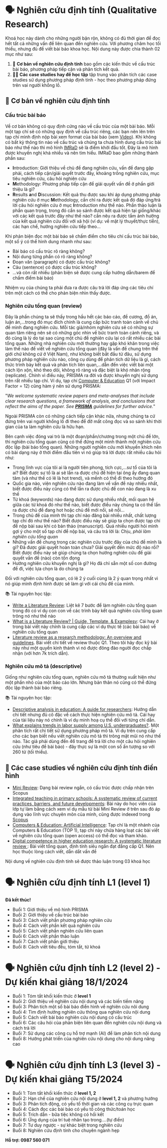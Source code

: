 # 🗣️ Nghiên cứu định tính (Qualitative Research)

Khoá học này dành cho những người bận rộn, không có đủ thời gian để đọc hết tất cả những vấn đề liên quan đến nghiên cứu. Với phương châm học tối thiểu, nhưng đủ để viết bài báo khoa học. Nội dung này được chia thành 02 mục như sau:

1. 🧩 **Cơ bản về nghiên cứu định tính** bao gồm các kiến thức về cấu trúc bài báo, phương pháp tiếp cận và phân tích kết quả.
2. 🧑‍🔬 **Các case studies hay để học tập** tập trung vào phân tích các case studies sử dụng phương pháp định tính - học theo phương pháp đứng trên vai người khổng lồ. 

## 📝 Cơ bản về nghiên cứu định tính

### Cấu trúc bài báo
Về cơ bản không có quy định cứng nào về cấu trúc của một bài báo. Mỗi một tạp chí sẽ có những quy định về cấu trúc riêng, các bạn nên lên trên tạp chí mình định nộp bài xem format của bài báo (xem [Video](https://youtu.be/OVJ2P_el6us)). Khi không có bất kỳ thông tin nào về cấu trúc và chúng ta chưa hình dung cấu trúc bài báo như thế nào thì mô hình [IMRaD](https://en.wikipedia.org/wiki/IMRAD) sẽ là điểm khởi đầu tốt. Đây là mô hình được khuyến nghị khá nhiều và nên tìm hiểu. IMRaD bao gồm những thành phần sau:

- **I**ntroduction: Giới thiệu về chủ đề đang nghiên cứu, vấn đề đang gặp phải, cách tiếp cận/giải quyết trước đây, khoảng trống nghiên cứu, mục tiêu nghiên cứu, câu hỏi nghiên cứu
- **M**ethodology: Phương pháp tiếp cận để giải quyết vấn đề ở phần giới thiệu là gì?
- **R**esults **a**nd **D**iscussion: Kết quả thu được sau khi áp dụng phương pháp nghiên cứu ở mục **M**ethodology, cần chỉ ra được kết quả đó đáp ứng/trả lời câu hỏi nghiên cứu ở mục **I**ntroduction như thế nào. Phần thảo luận là phần quan trọng, trong đó cần so sánh được kết quả hiện tại giống/khác với các kết quả trước đây như thế nào? cần nêu ra được tầm ảnh hưởng của kết quả nghiên cứu đối với xã hội (ví dụ: về mặt lý thuyết/thực tiễn), các hạn chế, hướng nghiên cứu tiếp theo...

Khi phản biện đọc một bài báo sẽ chấm điểm cho tiêu chí cấu trúc bài báo, một số ý có thể hình dung nhanh như sau:

- Bài báo có cấu trúc rõ ràng không? 
- Nội dung từng phần có rõ ràng không?
- Đoạn văn (paragraph) có được cấu trúc không?
- Câu (sentence) có được cấu trúc không?
- ...và còn rất nhiều (phản biện sẽ được cung cấp hướng dẫn/barem để chấm điểm bài báo)

Nhiệm vụ của chúng ta phải đưa ra được câu trả lời đáp ứng các tiêu chí trên một cách có thể cho phản biện nhìn thấy được.


### Nghiên cứu tổng quan (review)
Đây là phần chúng ta sẽ thấy trong hầu hết các báo cáo, đề cương, đồ án, luận án,...trong đó mục đích chính là cung cấp bức tranh toàn cảnh về chủ đề mình đang nghiên cứu. Mỗi tác giả/nhóm nghiên cứu sẽ có những sự quan tâm riêng nên sẽ có những góc nhìn về bức tranh toàn cảnh riêng, và đó cũng là lý do tại sao cùng một chủ đề nghiên cứu lại có rất nhiều các bài tổng quan. Những nhà nghiên cứu mới thường hay gặp khó khăn trong việc làm thế nào để viết về nghiên cứu tổng quan (đây là vấn đề chung trên thế giới chứ không cứ ở Việt Nam), như không biết bắt đầu từ đâu, sử dụng phương pháp nghiên cứu nào, công cụ dùng để phân tích dữ liệu là gì, cách thức trình bày kết quả và phân tích liên quan,...dẫn đến việc viết bài một cách lộn xộn, khó theo dõi, không rõ ràng và đặc biệt là khó nhân rộng (replicate). Chính vì điều này, PRISMA ra đời và được khuyến nghị sử dụng trên rất nhiều tạp chí. Ví dụ, tạp chí [Computer & Education](https://www.sciencedirect.com/journal/computers-and-education) Q1 (với Impact Factor =  12)  cũng hàm ý nên sử dụng PRISMA:

"_We welcome systematic review papers and meta-analyses that include clear research questions, a framework of analysis, and conclusions that reflect the aims of the paper. See [**PRISMA**](http://www.prisma-statement.org/?AspxAutoDetectCookieSupport=1) guidelines for further advice._"

Ngoài PRISMA còn có những cách tiếp cận khác nữa, nhưng chúng ta cứ đứng trên vai người khổng lồ đi theo để đỡ mất công đọc và so sánh khi thời gian của ta làm nghiên cứu là hữu hạn.

Bên cạnh việc đóng vai trò là một đoạn/phần/chương trong một chủ đề lớn, thì nghiên cứu tổng quan cũng có thể đứng một mình thành một nghiên cứu độc lập (bài báo tổng quan). Những người nghiên cứu mới khuyến khích nên có bài dạng này ở thời điểm đầu tiên vì nó giúp trả lời được rất nhiều câu hỏi như:

- Trong lĩnh vực của tôi ai là người tiên phong, tích cực,...sư tổ của tôi là ai? Biết được sư tổ là ai sẽ lần ra được chủ đề hiện tại ông ấy đang quan tâm (và như thế có lẽ là hot trend), và mềnh có thể đi theo hướng đó
- Quốc gia nào, viện nghiên cứu nào đang làm về vấn đề này nhiều nhất, biết được điều này cũng có thể lần ra được chủ đề con nào đang là xu thế
- Từ khoá (keywords) nào đang được sử dụng nhiều nhất, mối quan hệ giữa các từ khoá đó như thế nào, biết được điều này chúng ta có thể lần ra được chủ đề đang hot hoặc chủ đề mới nổi, sẽ nổi...
- Trong chủ đề của mình thì tạp chí nào đăng bài nhiều nhất, chất lượng tạp chí đó như thế nào? Biết được điều này sẽ giúp ta chọn được tạp chí để nộp bài sau khi có bản thảo (manuscript). Quá nhiều người hỏi mình gợi ý cho một số tạp chí để nộp bài, và câu trả lời là: Chịu, _phải làm nghiên cứu tổng quan_
- Những vấn đề chung trong các nghiên cứu trước đây của chủ đề mình là gì? Đã được giải quyết hoàn toàn chưa? Giải quyết đến mức độ nào rồi? Biết được điều này sẽ giúp chúng ta chọn hướng nghiên cứu để giải quyết vấn đề (nào) còn tồn đọng
- Hướng nghiên cứu khuyến nghị là gì? Họ đã chỉ sẵn một số con đường để đi, việc lựa chọn là do chúng ta

Đối với nghiên cứu tổng quan, có lẽ 2 ý cuối cùng là 2 ý quan trọng nhất vì nó giúp mình định hình được sẽ làm gì với cái chủ đề của mình.

📚 Tài nguyên học tập:

- [Write a Literature Review](https://guides.lib.uoguelph.ca/c.php?g=130964&p=5000948): Liệt kê 7 bước để làm nghiên cứu tổng quan trong đó có ví dụ con con về các trình bày kết quả nghiên cứu tổng quan trông nó như thế nào
- [What is a Literature Review? | Guide, Template, & Examplesv](https://www.scribbr.co.uk/thesis-dissertation/literature-review/): Cái hay ở trong bài viết này chính là cung cấp các ví dụ thực tế (các bài báo) về nghiên cứu tổng quan
- [Literature review as a research methodology: An overview and guidelines](https://www.sciencedirect.com/science/article/pii/S0148296319304564). Bài viết chi tiết về review thuộc Q1. Theo tôi hãy đọc kỹ bài này như một quyển kinh thánh vì nó được đông đảo người đọc chấp nhận (với hơn 7k trích dẫn).
  
### Nghiên cứu mô tả (descriptive)
Giống như nghiên cứu tổng quan, nghiên cứu mô tả thường xuất hiện như một phần nhỏ của một báo cáo lớn. Nhưng bản thân nó cũng có thể đứng độc lập thành bài báo riêng.

📚 Tài nguyên học tập:
- [Descriptive analysis in education: A guide for researchers](https://files.eric.ed.gov/fulltext/ED573325.pdf): Hướng dẫn chi tiết nhưng đủ cô đặc về cách thực hiện nghiên cứu mô tả. Cái hay của tài liệu này nó chính là ví dụ minh hoạ cụ thể đối với từng chỉ dẫn.
- [What explains trends in labor supply among U.S. undergraduates?](https://www.nber.org/system/files/working_papers/w17744/w17744.pdf). Một phân tích rất chi tiết sử dụng phương pháp mô tả. Ví dụ trên cung cấp cho các bạn biết nếu viết nghiên cứu mô tả thì trông mặt mũi nó như thế nào. Tác giả phải dùng đến 46 trang để trả lời cho một câu hỏi nghiên cứu (như tiêu đề bài báo) - đây thực sự là một con số ấn tượng so với 260 từ (tối thiểu).
## 🧩 Các case studies về nghiên cứu định tính điển hình

- [Mini Review](https://ijeecs.iaescore.com/index.php/IJEECS/article/view/28127): Dạng bài review ngắn, có cấu trúc được chấp nhận trên Scopus
- [Integrated teaching in primary schools: A systematic review of current practices, barriers, and future developments](https://ijere.iaescore.com/index.php/IJERE/article/view/26087): Bài này do học viên của lớp tự làm bằng cách xem ví dụ mẫu từ bài Mini Review ở trên sau đó áp dụng vào lĩnh vực chuyên môn của mình, cũng được indexed trong [Scopus](https://www.scopus.com/record/display.uri?eid=2-s2.0-85175046142&origin=resultslist&sort=plf-f&cite=2-s2.0-85137644275&src=s&imp=t&sid=9889c5c1207de82605cd6b2e63ab819b&sot=cite&sdt=a&sl=0&relpos=0&citeCnt=0&searchTerm=)
- [Computers & Education: Artificial Intelligence](https://www.sciencedirect.com/journal/computers-and-education-artificial-intelligence): Tạp chí là một nhánh của Computers & Education (TOP 1), tạp chí này chứa hàng loạt các bài viết về nghiên cứu tổng quan (open access) có thể đọc và tham khảo.
- [Digital competence in higher education research: A systematic literature review
](https://www.sciencedirect.com/science/article/pii/S0360131521000890): Bài viết tổng quan, định tính siêu ngắn đạt đẳng cấp Q1. Nên học thuộc lòng cách viết, dẫn dắt vấn đề

Nội dung về nghiên cứu định tính sẽ được thảo luận trong 03 khoá học
# 🗣️ Nghiên cứu định tính L1 (level 1)
**Đã kết thúc!**

- Buổi 1: Giới thiệu về mô hình PRISMA
- Buổi 2: Giới thiệu về cấu trúc bài báo
- Buổi 3: Cách viết phần phương pháp nghiên cứu
- Buổi 4: Cách viết phần kết quả nghiên cứu
- Buổi 5: Cách viết phần nghiên cứu liên quan
- Buổi 6: Cách viết phần thảo luận
- Buổi 7: Cách viết phần giới thiệu
- Buổi 8: Cách viết tiêu đều, tóm tắt, từ khoá


# 🗣️ Nghiên cứu định tính L2 (level 2) - Dự kiến khai giảng 18/1/2024

- Buổi 1: Tóm tắt khối kiến thức ở **level 1**
- Buổi 2: Giới thiệu về nghiên cứu nội dung và các biến tiềm năng
- Buổi 3: Phân tích một số bài báo điển hình về nghiên cứu nôi dung
- Buổi 4: Tìm định hướng nghiên cứu thông qua nghiên cứu nội dung
- Buổi 5: Cách viết bài báo nghiên cứu nội dung có cấu trúc
- Buổi 6: Các câu hỏi của phản biện liên quan đến nghiên cứu nội dung và cách trả lời
- Buổi 7: Sử dụng các công cụ hỗ trợ mạnh (AI) để làm phân tích nội dung
- Buổi 8: Hướng phát triển của nghiên cứu nội dung cho nội dung nâng cao

# 🗣️ Nghiên cứu định tính L3 (level 3) - Dự kiến khai giảng T5/2024

- Buổi 1: Tóm tắt khối kiến thức ở **level 1, 2**
- Buổi 2: Hạn chế của nghiên cứu nội dung ở **level 1, 2** và phương hướng
- Buổi 3: Phân tích động, có yếu tố thời gian và các công cụ trực quan
- Buổi 4: Cách đọc các bài báo có yếu tố công thức/toán học
- Buổi 5: Trích dẫn - bữa tiệc không có hồi kết
- Buổi 6: Ứng dụng của trí tuệ nhân tạo trong....(tự điền)
- Buổi 7: Tư duy ngược - sự khác biệt trong nghiên cứu
- Buổi 8: Nghiên cứu định tính cho chuyên ngành hẹp

**Hỗ trợ: 0987 560 071**
